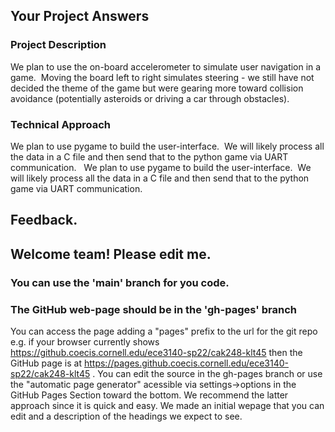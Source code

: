 ## Your Project Answers

### Project Description

We plan to use the on-board accelerometer to simulate user navigation in a game.  Moving the board left to right simulates steering - we still have not decided the theme of the game but were gearing more toward collision avoidance (potentially asteroids or driving a car through obstacles).  
### Technical Approach

We plan to use pygame to build the user-interface.  We will likely process all the data in a C file and then send that to the python game via UART communication.  
We plan to use pygame to build the user-interface.  We will likely process all the data in a C file and then send that to the python game via UART communication.  

## Feedback.

## Welcome team! Please edit me.
### You can use the 'main' branch for you code.
### The GitHub web-page should be in the 'gh-pages' branch
You can access the page adding a "pages" prefix to the url for the git repo e.g. if your browser currently shows https://github.coecis.cornell.edu/ece3140-sp22/cak248-klt45 then the GitHub page is at https://pages.github.coecis.cornell.edu/ece3140-sp22/cak248-klt45 . You can edit the source in the gh-pages branch or use the "automatic page generator" acessible via settings->options in the GitHub Pages Section toward the bottom. We recommend the latter approach since it is quick and easy. We made an initial wepage that you can edit and a description of the headings we expect to see.